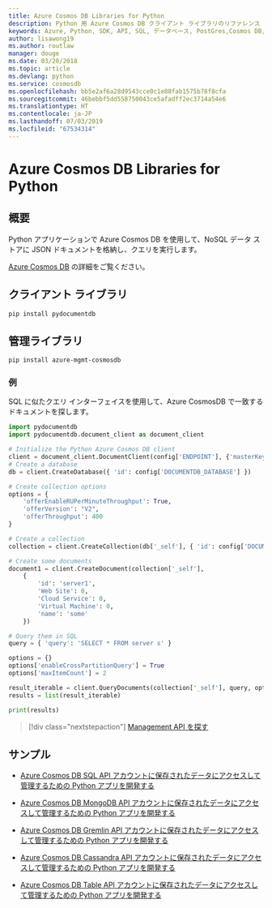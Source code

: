 ```yaml
---
title: Azure Cosmos DB Libraries for Python
description: Python 用 Azure Cosmos DB クライアント ライブラリのリファレンス ドキュメント
keywords: Azure, Python, SDK, API, SQL, データベース, PostGres,Cosmos DB, NoSQL
author: lisawong19
ms.author: routlaw
manager: douge
ms.date: 03/20/2018
ms.topic: article
ms.devlang: python
ms.service: cosmosdb
ms.openlocfilehash: bb5e2af6a28d9543cce0c1e80fab1575b78f8cfa
ms.sourcegitcommit: 46bebbf5dd558750043ce5afadff2ec3714a54e6
ms.translationtype: HT
ms.contentlocale: ja-JP
ms.lasthandoff: 07/03/2019
ms.locfileid: "67534314"
---
```

# <a name="azure-cosmos-db-libraries-for-python"></a>Azure Cosmos DB Libraries for Python

## <a name="overview"></a>概要

Python アプリケーションで Azure Cosmos DB を使用して、NoSQL データ ストアに JSON ドキュメントを格納し、クエリを実行します。

[Azure Cosmos DB](https://docs.microsoft.com/azure/cosmos-db/introduction) の詳細をご覧ください。

## <a name="client-library"></a>クライアント ライブラリ
 ```bash
pip install pydocumentdb
 ```

## <a name="management-library"></a>管理ライブラリ
```bash
pip install azure-mgmt-cosmosdb
```

### <a name="example"></a>例

SQL に似たクエリ インターフェイスを使用して、Azure CosmosDB で一致するドキュメントを探します。

```python
import pydocumentdb
import pydocumentdb.document_client as document_client

# Initialize the Python Azure Cosmos DB client
client = document_client.DocumentClient(config['ENDPOINT'], {'masterKey': config['MASTERKEY']})
# Create a database
db = client.CreateDatabase({ 'id': config['DOCUMENTDB_DATABASE'] })

# Create collection options
options = {
    'offerEnableRUPerMinuteThroughput': True,
    'offerVersion': "V2",
    'offerThroughput': 400
}

# Create a collection
collection = client.CreateCollection(db['_self'], { 'id': config['DOCUMENTDB_COLLECTION'] }, options)

# Create some documents
document1 = client.CreateDocument(collection['_self'],
    { 
        'id': 'server1',
        'Web Site': 0,
        'Cloud Service': 0,
        'Virtual Machine': 0,
        'name': 'some' 
    })

# Query them in SQL
query = { 'query': 'SELECT * FROM server s' }    

options = {} 
options['enableCrossPartitionQuery'] = True
options['maxItemCount'] = 2

result_iterable = client.QueryDocuments(collection['_self'], query, options)
results = list(result_iterable)

print(results)
```
> [!div class="nextstepaction"]
> [Management API を探す](/python/api/overview/azure/cosmosdb/management)

## <a name="samples"></a>サンプル

* [Azure Cosmos DB SQL API アカウントに保存されたデータにアクセスして管理するための Python アプリを開発する](https://github.com/Azure-Samples/azure-cosmos-db-python-getting-started.git)

* [Azure Cosmos DB MongoDB API アカウントに保存されたデータにアクセスして管理するための Python アプリを開発する](https://github.com/Azure-Samples/CosmosDB-Flask-Mongo-Sample.git)

* [Azure Cosmos DB Gremlin API アカウントに保存されたデータにアクセスして管理するための Python アプリを開発する](https://github.com/Azure-Samples/azure-cosmos-db-graph-python-getting-started.git)

* [Azure Cosmos DB Cassandra API アカウントに保存されたデータにアクセスして管理するための Python アプリを開発する](https://github.com/Azure-Samples/azure-cosmos-db-cassandra-python-getting-started.git)

* [Azure Cosmos DB Table API アカウントに保存されたデータにアクセスして管理するための Python アプリを開発する](https://github.com/Azure-Samples/storage-python-getting-started.git)


